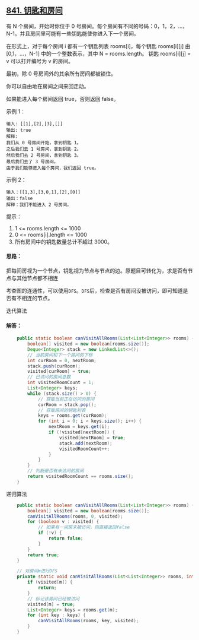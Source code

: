 ## [841. 钥匙和房间](https://leetcode-cn.com/problems/keys-and-rooms/)
有 N 个房间，开始时你位于 0 号房间。每个房间有不同的号码：0，1，2，...，N-1，并且房间里可能有一些钥匙能使你进入下一个房间。

在形式上，对于每个房间 i 都有一个钥匙列表 rooms[i]，每个钥匙 rooms[i][j] 由 [0,1，...，N-1] 中的一个整数表示，其中 N = rooms.length。 钥匙 rooms[i][j] = v 可以打开编号为 v 的房间。

最初，除 0 号房间外的其余所有房间都被锁住。

你可以自由地在房间之间来回走动。

如果能进入每个房间返回 true，否则返回 false。

示例 1：
```
输入: [[1],[2],[3],[]]
输出: true
解释:  
我们从 0 号房间开始，拿到钥匙 1。
之后我们去 1 号房间，拿到钥匙 2。
然后我们去 2 号房间，拿到钥匙 3。
最后我们去了 3 号房间。
由于我们能够进入每个房间，我们返回 true。
```
示例 2：
```
输入：[[1,3],[3,0,1],[2],[0]]
输出：false
解释：我们不能进入 2 号房间。
```
提示：

1. 1 <= rooms.length <= 1000
2. 0 <= rooms[i].length <= 1000
3. 所有房间中的钥匙数量总计不超过 3000。

#### 思路：
把每间房视为一个节点，钥匙视为节点与节点的边。原题目可转化为，求是否有节点与其他节点都不相连

考查图的连通性，可以使用`DFS`。`DFS`后，检查是否有房间没被访问，即可知道是否有不相连的节点。

迭代算法

#### 解答：
```Java
    public static boolean canVisitAllRooms(List<List<Integer>> rooms) {
        boolean[] visited = new boolean[rooms.size()];
        Deque<Integer> stack = new LinkedList<>();
        // 当前房间和下一个房间的下标
        int curRoom = 0, nextRoom;
        stack.push(curRoom);
        visited[curRoom] = true;
        // 已访问的房间总数
        int visitedRoomCount = 1;
        List<Integer> keys;
        while (stack.size() > 0) {
            // 获取当前正在访问的房间
            curRoom = stack.pop();
            // 获取房间的钥匙列表
            keys = rooms.get(curRoom);
            for (int i = 0; i < keys.size(); i++) {
                nextRoom = keys.get(i);
                if (!visited[nextRoom]) {
                    visited[nextRoom] = true;
                    stack.add(nextRoom);
                    visitedRoomCount++;
                }
            }
        }
        // 判断是否有未访问的房间
        return visitedRoomCount == rooms.size();
    }
```

递归算法
```Java
    public static boolean canVisitAllRooms(List<List<Integer>> rooms) {
        boolean[] visited = new boolean[rooms.size()];
        canVisitAllRooms(rooms, 0, visited);
        for (boolean v : visited) {
            // 如果有一间房未被访问，则直接返回false
            if (!v) {
                return false;
            }
        }
        return true;
    }

    // 对房间m进行DFS
    private static void canVisitAllRooms(List<List<Integer>> rooms, int m, boolean[] visited) {
        if (visited[m]) {
            return;
        }
        // 标记该房间已经被访问
        visited[m] = true;
        List<Integer> keys = rooms.get(m);
        for (int key : keys) {
            canVisitAllRooms(rooms, key, visited);
        }
    }
```
